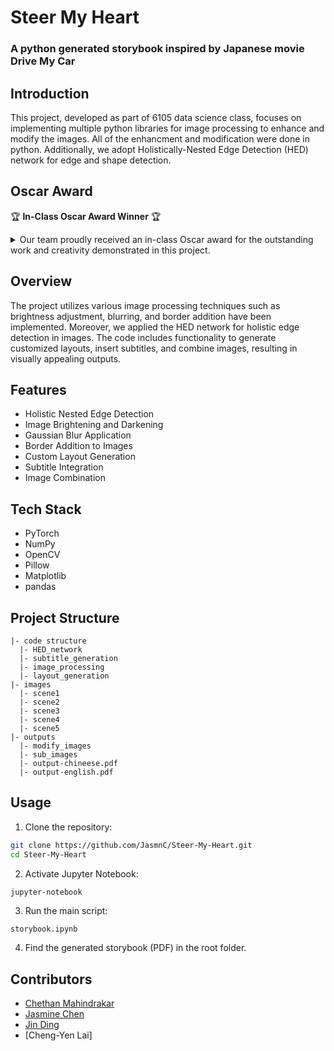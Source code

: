 # Steer My Heart
### A python generated storybook inspired by Japanese movie Drive My Car

## Introduction

This project, developed as part of 6105 data science class, focuses on implementing multiple python libraries for image processing to enhance and modify the images. 
All of the enhancment and modification were done in python. Additionally, we adopt Holistically-Nested Edge Detection (HED) network for edge and shape detection.

## Oscar Award

🏆 **In-Class Oscar Award Winner** 🏆

<details>
  <summary>Our team proudly received an in-class Oscar award for the outstanding work and creativity demonstrated in this project.</summary>
 
  ![](oscar.jpg)

</details>

## Overview

The project utilizes various image processing techniques such as brightness adjustment, blurring, and border addition have been implemented. Moreover, we applied the HED network for holistic edge detection in images. The code includes functionality to generate customized layouts, insert subtitles, and combine images, resulting in visually appealing outputs.

## Features

- Holistic Nested Edge Detection
- Image Brightening and Darkening
- Gaussian Blur Application
- Border Addition to Images
- Custom Layout Generation
- Subtitle Integration
- Image Combination

## Tech Stack

- PyTorch
- NumPy
- OpenCV
- Pillow
- Matplotlib
- pandas

## Project Structure

```
|- code structure
  |- HED_network
  |- subtitle_generation
  |- image_processing
  |- layout_generation
|- images
  |- scene1
  |- scene2
  |- scene3
  |- scene4
  |- scene5
|- outputs
  |- modify_images
  |- sub_images
  |- output-chineese.pdf
  |- output-english.pdf
```

## Usage

1. Clone the repository:

```bash
git clone https://github.com/JasmnC/Steer-My-Heart.git
cd Steer-My-Heart
```

2. Activate Jupyter Notebook:

```bash
jupyter-notebook
```
3. Run the main script:

```
storybook.ipynb
```

4. Find the generated storybook (PDF) in the root folder.


## Contributors

- [Chethan Mahindrakar](https://github.com/chethanmahindrakar)
- [Jasmine Chen](https://github.com/JasmnC)
- [Jin Ding](https://github.com/DingJin123)
- [Cheng-Yen Lai]

